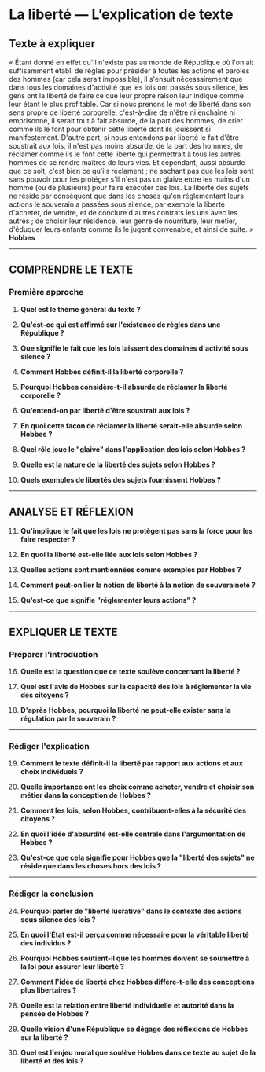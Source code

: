 # La liberté — L’explication de texte

## Texte à expliquer
« Étant donné en effet qu'il n'existe pas au monde de République où l'on ait suffisamment établi de règles pour présider à toutes les actions et paroles des hommes (car cela serait impossible), il s'ensuit nécessairement que dans tous les domaines d'activité que les lois ont passés sous silence, les gens ont la liberté de faire ce que leur propre raison leur indique comme leur étant le plus profitable. Car si nous prenons le mot de liberté dans son sens propre de liberté corporelle, c'est-à-dire de n'être ni enchaîné ni emprisonné, il serait tout à fait absurde, de la part des hommes, de crier comme ils le font pour obtenir cette liberté dont ils jouissent si manifestement. D'autre part, si nous entendons par liberté le fait d'être soustrait aux lois, il n'est pas moins absurde, de la part des hommes, de réclamer comme ils le font cette liberté qui permettrait à tous les autres hommes de se rendre maîtres de leurs vies. Et cependant, aussi absurde que ce soit, c'est bien ce qu'ils réclament ; ne sachant pas que les lois sont sans pouvoir pour les protéger s'il n'est pas un glaive entre les mains d'un homme (ou de plusieurs) pour faire exécuter ces lois. La liberté des sujets ne réside par conséquent que dans les choses qu'en réglementant leurs actions le souverain a passées sous silence, par exemple la liberté d'acheter, de vendre, et de conclure d'autres contrats les uns avec les autres ; de choisir leur résidence, leur genre de nourriture, leur métier, d'éduquer leurs enfants comme ils le jugent convenable, et ainsi de suite. »  
**Hobbes**

---

## COMPRENDRE LE TEXTE

### Première approche

1. **Quel est le thème général du texte ?**

2. **Qu'est-ce qui est affirmé sur l'existence de règles dans une République ?**

3. **Que signifie le fait que les lois laissent des domaines d'activité sous silence ?**

4. **Comment Hobbes définit-il la liberté corporelle ?**

5. **Pourquoi Hobbes considère-t-il absurde de réclamer la liberté corporelle ?**

6. **Qu'entend-on par liberté d'être soustrait aux lois ?**

7. **En quoi cette façon de réclamer la liberté serait-elle absurde selon Hobbes ?**

8. **Quel rôle joue le "glaive" dans l'application des lois selon Hobbes ?**

9. **Quelle est la nature de la liberté des sujets selon Hobbes ?**

10. **Quels exemples de libertés des sujets fournissent Hobbes ?**

---

## ANALYSE ET RÉFLEXION

11. **Qu'implique le fait que les lois ne protègent pas sans la force pour les faire respecter ?**

12. **En quoi la liberté est-elle liée aux lois selon Hobbes ?**

13. **Quelles actions sont mentionnées comme exemples par Hobbes ?**

14. **Comment peut-on lier la notion de liberté à la notion de souveraineté ?**

15. **Qu'est-ce que signifie "réglementer leurs actions" ?**

---

## EXPLIQUER LE TEXTE

### Préparer l'introduction

16. **Quelle est la question que ce texte soulève concernant la liberté ?**

17. **Quel est l'avis de Hobbes sur la capacité des lois à réglementer la vie des citoyens ?**

18. **D'après Hobbes, pourquoi la liberté ne peut-elle exister sans la régulation par le souverain ?**

---

### Rédiger l'explication

19. **Comment le texte définit-il la liberté par rapport aux actions et aux choix individuels ?**

20. **Quelle importance ont les choix comme acheter, vendre et choisir son métier dans la conception de Hobbes ?**

21. **Comment les lois, selon Hobbes, contribuent-elles à la sécurité des citoyens ?**

22. **En quoi l'idée d'absurdité est-elle centrale dans l'argumentation de Hobbes ?**

23. **Qu'est-ce que cela signifie pour Hobbes que la "liberté des sujets" ne réside que dans les choses hors des lois ?**

---

### Rédiger la conclusion

24. **Pourquoi parler de "liberté lucrative" dans le contexte des actions sous silence des lois ?**

25. **En quoi l'État est-il perçu comme nécessaire pour la véritable liberté des individus ?**

26. **Pourquoi Hobbes soutient-il que les hommes doivent se soumettre à la loi pour assurer leur liberté ?**

27. **Comment l'idée de liberté chez Hobbes diffère-t-elle des conceptions plus libertaires ?**

28. **Quelle est la relation entre liberté individuelle et autorité dans la pensée de Hobbes ?**

29. **Quelle vision d'une République se dégage des réflexions de Hobbes sur la liberté ?**

30. **Quel est l'enjeu moral que soulève Hobbes dans ce texte au sujet de la liberté et des lois ?**